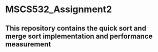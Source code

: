 # MSCS532_Assignment2
## This repository contains the quick sort and merge sort implementation and performance measurement
